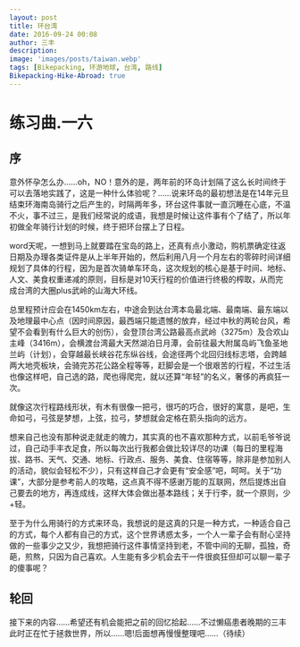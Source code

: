 ```yaml
---
layout: post
title: 环台湾
date: 2016-09-24 00:08
author: 三丰
description:
image: 'images/posts/taiwan.webp'
tags: [Bikepacking, 环游地球, 台湾, 路线]
Bikepacking-Hike-Abroad: true
---
```

# 练习曲.一六

## 序

意外怀孕怎么办……oh，NO！意外的是，两年前的环岛计划隔了这么长时间终于可以去落地实践了，这是一种什么体验呢？……说来环岛的最初想法是在14年元旦结束环海南岛骑行之后产生的，时隔两年多，环台这件事就一直沉睡在心底，不温不火，事不过三，是我们经常说的成语，我想是时候让这件事有个了结了，所以年初做全年骑行计划的时候，终于把环台摆上了日程。

word天呢，一想到马上就要踏在宝岛的路上，还真有点小激动，购机票确定往返日期及办理各类证件是从上半年开始的，然后利用八月一个月左右的零碎时间详细规划了具体的行程，因为是首次骑单车环岛，这次规划的核心是基于时间、地标、人文、美食权重递减的原则，目标是对10天行程的价值进行终极的榨取，从而完成台湾的大圈plus武岭的山海大环线。

总里程预计应会在1450km左右，中途会到达台湾本岛最北端、最南端、最东端以及地理最中心点（因时间原因，最西端只能遗憾的放弃，经过中秋的两轮台风，希望不会看到有什么巨大的创伤），会登顶台湾公路最高点武岭（3275m）及合欢山主峰（3416m），会横渡台湾最大天然湖泊日月潭，会前往最大附属岛屿飞鱼圣地兰屿（计划），会穿越最长峡谷花东纵谷线，会途径两个北回归线标志塔，会跨越两大地壳板块，会骑完苏花公路全程等等，赶脚会是一个很艰苦的行程，不过生活也像这样吧，自己选的路，爬也得爬完，就以还算“年轻”的名义，奢侈的再疯狂一次。

就像这次行程路线形状，有木有很像一把弓，很巧的巧合，很好的寓意，是吧，生命如弓，弓弦是梦想，上弦，拉弓，梦想就会定格在箭头指向的远方。

想来自己也没有那种说走就走的魄力，其实真的也不喜欢那种方式，以前毛爷爷说过，自己动手丰衣足食，所以每次出行我都会做比较详尽的功课（每日的里程海拔、路书、天气、交通、地标、行政点、服务、美食、住宿等等，除非是参加别人的活动，貌似会轻松不少），只有这样自己才会更有“安全感”吧，呵呵。关于“功课”，大部分是参考前人的攻略，这点真不得不感谢万能的互联网，然后提炼出自己要去的地方，再连成线，这样大体会做出基本路线；关于行李，就一个原则，少+轻。

至于为什么用骑行的方式来环岛，我想说的是这真的只是一种方式，一种适合自己的方式，每个人都有自己的方式，这个世界诱惑太多，一个人一辈子会有耐心坚持做的一些事少之又少，我想把骑行这件事情坚持到老，不管中间的无聊，孤独，奇葩，煎熬，只因为自己喜欢。人生能有多少机会去干一件很疯狂但却可以聊一辈子的傻事呢？

## 轮回

接下来的内容……希望还有机会能把之前的回忆拾起……不过懒癌患者晚期的三丰此时正在忙于拯救世界，所以……嗯!后面想再慢慢整理吧……（待续）
